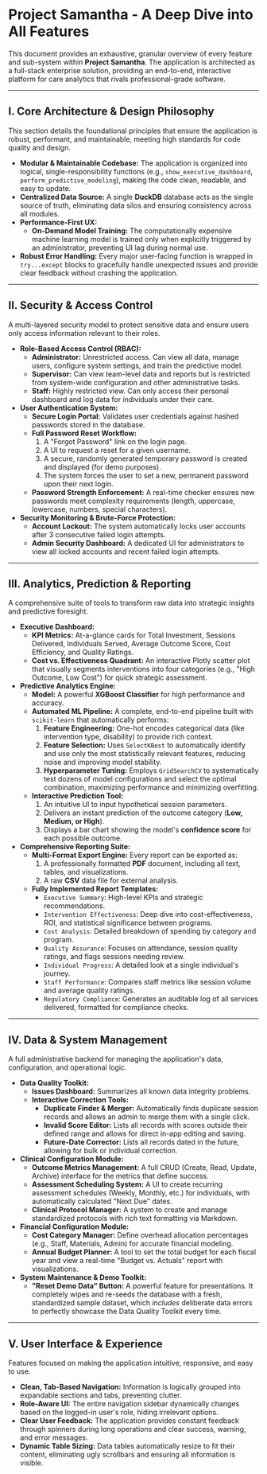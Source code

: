 # Project Samantha - A Deep Dive into All Features

This document provides an exhaustive, granular overview of every feature and sub-system within **Project Samantha**. The application is architected as a full-stack enterprise solution, providing an end-to-end, interactive platform for care analytics that rivals professional-grade software.

---
## I. Core Architecture & Design Philosophy

This section details the foundational principles that ensure the application is robust, performant, and maintainable, meeting high standards for code quality and design.

* **Modular & Maintainable Codebase:** The application is organized into logical, single-responsibility functions (e.g., `show_executive_dashboard`, `perform_predictive_modeling`), making the code clean, readable, and easy to update.
* **Centralized Data Source:** A single **DuckDB** database acts as the single source of truth, eliminating data silos and ensuring consistency across all modules.
* **Performance-First UX:**
    * **On-Demand Model Training:** The computationally expensive machine learning model is trained only when explicitly triggered by an administrator, preventing UI lag during normal use.
* **Robust Error Handling:** Every major user-facing function is wrapped in `try...except` blocks to gracefully handle unexpected issues and provide clear feedback without crashing the application.

---
## II. Security & Access Control

A multi-layered security model to protect sensitive data and ensure users only access information relevant to their roles.

* **Role-Based Access Control (RBAC):**
    * **Administrator:** Unrestricted access. Can view all data, manage users, configure system settings, and train the predictive model.
    * **Supervisor:** Can view team-level data and reports but is restricted from system-wide configuration and other administrative tasks.
    * **Staff:** Highly restricted view. Can only access their personal dashboard and log data for individuals under their care.
* **User Authentication System:**
    * **Secure Login Portal:** Validates user credentials against hashed passwords stored in the database.
    * **Full Password Reset Workflow:**
        1.  A "Forgot Password" link on the login page.
        2.  A UI to request a reset for a given username.
        3.  A secure, randomly generated temporary password is created and displayed (for demo purposes).
        4.  The system forces the user to set a new, permanent password upon their next login.
    * **Password Strength Enforcement:** A real-time checker ensures new passwords meet complexity requirements (length, uppercase, lowercase, numbers, special characters).
* **Security Monitoring & Brute-Force Protection:**
    * **Account Lockout:** The system automatically locks user accounts after 3 consecutive failed login attempts.
    * **Admin Security Dashboard:** A dedicated UI for administrators to view all locked accounts and recent failed login attempts.

---
## III. Analytics, Prediction & Reporting

A comprehensive suite of tools to transform raw data into strategic insights and predictive foresight.

* **Executive Dashboard:**
    * **KPI Metrics:** At-a-glance cards for Total Investment, Sessions Delivered, Individuals Served, Average Outcome Score, Cost Efficiency, and Quality Ratings.
    * **Cost vs. Effectiveness Quadrant:** An interactive Plotly scatter plot that visually segments interventions into four categories (e.g., "High Outcome, Low Cost") for quick strategic assessment.
* **Predictive Analytics Engine:**
    * **Model:** A powerful **XGBoost Classifier** for high performance and accuracy.
    * **Automated ML Pipeline:** A complete, end-to-end pipeline built with `scikit-learn` that automatically performs:
        1.  **Feature Engineering:** One-hot encodes categorical data (like intervention type, disability) to provide rich context.
        2.  **Feature Selection:** Uses `SelectKBest` to automatically identify and use only the most statistically relevant features, reducing noise and improving model stability.
        3.  **Hyperparameter Tuning:** Employs `GridSearchCV` to systematically test dozens of model configurations and select the optimal combination, maximizing performance and minimizing overfitting.
    * **Interactive Prediction Tool:**
        1.  An intuitive UI to input hypothetical session parameters.
        2.  Delivers an instant prediction of the outcome category (**Low, Medium, or High**).
        3.  Displays a bar chart showing the model's **confidence score** for each possible outcome.
* **Comprehensive Reporting Suite:**
    * **Multi-Format Export Engine:** Every report can be exported as:
        1.  A professionally formatted **PDF** document, including all text, tables, and visualizations.
        2.  A raw **CSV** data file for external analysis.
    * **Fully Implemented Report Templates:**
        * `Executive Summary`: High-level KPIs and strategic recommendations.
        * `Intervention Effectiveness`: Deep dive into cost-effectiveness, ROI, and statistical significance between programs.
        * `Cost Analysis`: Detailed breakdown of spending by category and program.
        * `Quality Assurance`: Focuses on attendance, session quality ratings, and flags sessions needing review.
        * `Individual Progress`: A detailed look at a single individual's journey.
        * `Staff Performance`: Compares staff metrics like session volume and average quality ratings.
        * `Regulatory Compliance`: Generates an auditable log of all services delivered, formatted for compliance checks.

---
## IV. Data & System Management

A full administrative backend for managing the application's data, configuration, and operational logic.

* **Data Quality Toolkit:**
    * **Issues Dashboard:** Summarizes all known data integrity problems.
    * **Interactive Correction Tools:**
        * **Duplicate Finder & Merger:** Automatically finds duplicate session records and allows an admin to merge them with a single click.
        * **Invalid Score Editor:** Lists all records with scores outside their defined range and allows for direct in-app editing and saving.
        * **Future-Date Corrector:** Lists all records dated in the future, allowing for bulk or individual correction.
* **Clinical Configuration Module:**
    * **Outcome Metrics Management:** A full CRUD (Create, Read, Update, Archive) interface for the metrics that define success.
    * **Assessment Scheduling System:** A UI to create recurring assessment schedules (Weekly, Monthly, etc.) for individuals, with automatically calculated "Next Due" dates.
    * **Clinical Protocol Manager:** A system to create and manage standardized protocols with rich text formatting via Markdown.
* **Financial Configuration Module:**
    * **Cost Category Manager:** Define overhead allocation percentages (e.g., Staff, Materials, Admin) for accurate financial modeling.
    * **Annual Budget Planner:** A tool to set the total budget for each fiscal year and view a real-time "Budget vs. Actuals" report with visualizations.
* **System Maintenance & Demo Toolkit:**
    * **"Reset Demo Data" Button:** A powerful feature for presentations. It completely wipes and re-seeds the database with a fresh, standardized sample dataset, which *includes* deliberate data errors to perfectly showcase the Data Quality Toolkit every time.

---
## V. User Interface & Experience

Features focused on making the application intuitive, responsive, and easy to use.

* **Clean, Tab-Based Navigation:** Information is logically grouped into expandable sections and tabs, preventing clutter.
* **Role-Aware UI:** The entire navigation sidebar dynamically changes based on the logged-in user's role, hiding irrelevant options.
* **Clear User Feedback:** The application provides constant feedback through spinners during long operations and clear success, warning, and error messages.
* **Dynamic Table Sizing:** Data tables automatically resize to fit their content, eliminating ugly scrollbars and ensuring all information is visible.
